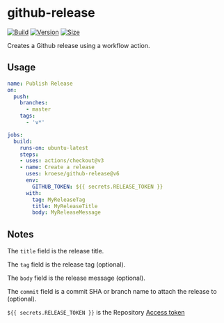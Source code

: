 # github-release

[![Build](https://github.com/kroese/github-release/workflows/Build/badge.svg)](https://github.com/kroese/github-release/)
[![Version](https://img.shields.io/github/v/tag/kroese/github-release?label=version&color=066da5)](https://github.com/kroese/github-release/)
[![Size](https://img.shields.io/github/languages/code-size/kroese/github-release?label=size&color=066da5)](https://github.com/kroese/github-release/)

Creates a Github release using a workflow action.

## Usage

```yaml
name: Publish Release
on:
  push:
    branches:
      - master
    tags:
      - 'v*'

jobs:
  build:
    runs-on: ubuntu-latest
    steps:
    - uses: actions/checkout@v3
    - name: Create a release
      uses: kroese/github-release@v6
      env:
        GITHUB_TOKEN: ${{ secrets.RELEASE_TOKEN }}
      with:
        tag: MyReleaseTag
        title: MyReleaseTitle
        body: MyReleaseMessage
```

## Notes

The ``title`` field is the release title. 

The ``tag`` field is the release tag (optional).

The ``body`` field is the release message (optional).

The ``commit`` field is a commit SHA or branch name to attach the release to (optional).

`${{ secrets.RELEASE_TOKEN }}` is the Repository [Access token](https://docs.github.com/en/github/authenticating-to-github/creating-a-personal-access-token)
